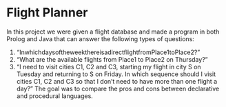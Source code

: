 # Flight Planner

In this project we were given a flight database and made a program in both Prolog and Java that can answer the following types of questions:
1) “InwhichdaysoftheweekthereisadirectflightfromPlace1toPlace2?”
2) “What are the available flights from Place1 to Place2 on Thursday?”
3) “I need to visit cities C1, C2 and C3, starting my flight in city S on Tuesday and returning to S on Friday. In which sequence should I visit cities C1, C2 and C3 so that I don’t need to have more than one flight a day?”
The goal was to compare the pros and cons between declarative and procedural languages.
